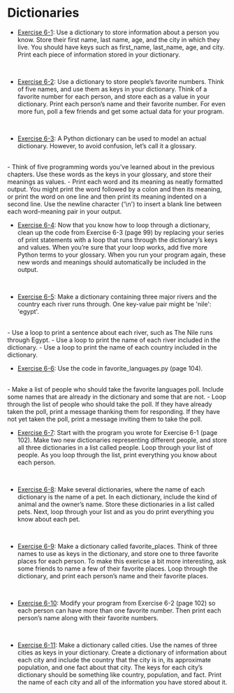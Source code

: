 # Dictionaries

- [Exercise 6-1](exercise_06_01.py):
Use a dictionary to store information about a person you know. Store their
first name, last name, age, and the city in which they live. You should have
keys such as first_name, last_name, age, and city. Print each piece of
information stored in your dictionary.
</br>

- [Exercise 6-2](exercise_06_02.py):
Use a dictionary to store people’s favorite numbers. Think of five names, and
use them as keys in your dictionary. Think of a favorite number for each
person, and store each as a value in your dictionary. Print each person’s name
and their favorite number. For even more fun, poll a few friends and get some
actual data for your program.
</br>

- [Exercise 6-3](exercise_06_03.py):
A Python dictionary can be used to model an actual dictionary. However, to
avoid confusion, let’s call it a glossary.
</br>
  - Think of five programming words you’ve learned about in the previous
chapters. Use these words as the keys in your glossary, and store their
meanings as values.
  - Print each word and its meaning as neatly formatted output. You might
print the word followed by a colon and then its meaning, or print the word on
one line and then print its meaning indented on a second line. Use the newline
character ('\n') to insert a blank line between each word-meaning pair in your
output.
</br>

- [Exercise 6-4](exercise_06_04.py):
Now that you know how to loop through a dictionary, clean up the code from
Exercise 6-3 (page 99) by replacing your series of print statements with a
loop that runs through the dictionary’s keys and values. When you’re sure that
your loop works, add five more Python terms to your glossary. When you run
your program again, these new words and meanings should automatically be
included in the output.
</br>

- [Exercise 6-5](exercise_06_05.py):
Make a dictionary containing three major rivers and the country each river
runs through. One key-value pair might be 'nile': 'egypt'.
</br>
  - Use a loop to print a sentence about each river, such as The Nile runs
through Egypt.
  - Use a loop to print the name of each river included in the dictionary.
  - Use a loop to print the name of each country included in the dictionary.
</br>

- [Exercise 6-6](exercise_06_06.py):
Use the code in favorite_languages.py (page 104).
</br>
  - Make a list of people who should take the favorite languages poll. Include
some names that are already in the dictionary and some that are not.
  - Loop through the list of people who should take the poll. If they have
already taken the poll, print a message thanking them for responding. If they
have not yet taken the poll, print a message inviting them to take the poll.
</br>

- [Exercise 6-7](exercise_06_07.py):
Start with the program you wrote for Exercise 6-1 (page 102). Make two new
dictionaries representing different people, and store all three dictionaries
in a list called people. Loop through your list of people. As you loop through
the list, print everything you know about each person.
</br>

- [Exercise 6-8](exercise_06_08.py):
Make several dictionaries, where the name of each dictionary is the name of a
pet. In each dictionary, include the kind of animal and the owner’s name.
Store these dictionaries in a list called pets. Next, loop through your list
and as you do print everything you know about each pet.
</br>

- [Exercise 6-9](exercise_06_09.py):
Make a dictionary called favorite_places. Think of three names to use as keys
in the dictionary, and store one to three favorite places for each person. To
make this exericse a bit more interesting, ask some friends to name a few of
their favorite places. Loop through the dictionary, and print each person’s
name and their favorite places.
</br>

- [Exercise 6-10](exercise_06_10.py):
Modify your program from Exercise 6-2 (page 102) so each person can have more
than one favorite number. Then print each person’s name along with their
favorite numbers.
</br>

- [Exercise 6-11](exercise_06_11.py):
Make a dictionary called cities. Use the names of three cities as keys in your
dictionary. Create a dictionary of information about each city and include the
country that the city is in, its approximate population, and one fact about
that city. The keys for each city’s dictionary should be something like
country, population, and fact. Print the name of each city and all of the
information you have stored about it.
